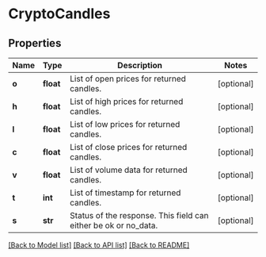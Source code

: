 # CryptoCandles

## Properties
Name | Type | Description | Notes
------------ | ------------- | ------------- | -------------
**o** | **float** | List of open prices for returned candles. | [optional] 
**h** | **float** | List of high prices for returned candles. | [optional] 
**l** | **float** | List of low prices for returned candles. | [optional] 
**c** | **float** | List of close prices for returned candles. | [optional] 
**v** | **float** | List of volume data for returned candles. | [optional] 
**t** | **int** | List of timestamp for returned candles. | [optional] 
**s** | **str** | Status of the response. This field can either be ok or no_data. | [optional] 

[[Back to Model list]](../README.md#documentation-for-models) [[Back to API list]](../README.md#documentation-for-api-endpoints) [[Back to README]](../README.md)


